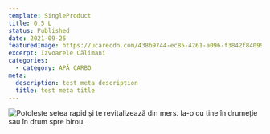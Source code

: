 ```yaml
---
template: SingleProduct
title: 0,5 L
status: Published
date: 2021-09-26
featuredImage: https://ucarecdn.com/438b9744-ec85-4261-a096-f3842f840996/
excerpt: Izvoarele Călimani
categories:
  - category: APĂ CARBO
meta:
  description: test meta description
  title: test meta title
---
```

![Potolește setea rapid și te revitalizează din mers. Ia-o cu tine în drumeție sau în drum spre birou.](https://ucarecdn.com/c35bf528-a396-4ee1-b70c-eadaf469bea8/)